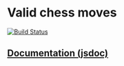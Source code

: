 # Valid chess moves
[![Build Status](https://travis-ci.org/martini97/valid-chess-moves.svg?branch=master)](https://travis-ci.org/martini97/valid-chess-moves)


## [Documentation (jsdoc)](https://martini97.github.io/valid-chess-moves/)
